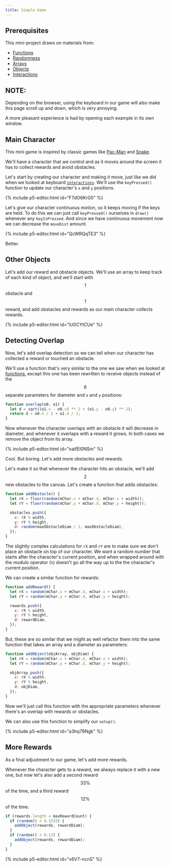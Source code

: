```yaml
---
title: Simple Game
---
```


## Prerequisites

This mini-project draws on materials from:

- [Functions](../../p5/functions/)
- [Randomness](../../p5/random/)
- [Arrays](../../p5/arrays/)
- [Objects](../../p5/objects/)
- [Interactions](../../creative-coding/interactions/)

## NOTE:
Depending on the browser, using the keyboard in our game will also make this page scroll up and down, which is very annoying.

A more pleasant experience is had by opening each example in its own window.

## Main Character

This mini game is inspired by classic games like [Pac-Man](https://en.wikipedia.org/wiki/Pac-Man) and [Snake](https://en.wikipedia.org/wiki/Snake_(1998_video_game)).

We'll have a character that we control and as it moves around the screen it has to collect rewards and avoid obstacles.

Let's start by creating our character and making it move, just like we did when we looked at keyboard [`interactions`](../../creative-coding/interactions/). We'll use the `keyPressed()` function to update our character's `x` and `y` positions.

{% include p5-editor.html id="FTdO6KrG5" %}

Let's give our character continuous motion, so it keeps moving if the keys are held. To do this we can just call `keyPressed()` ourselves in `draw()` whenever any `keyIsPressed`. And since we have continuous movement now we can decrease the `moveDist` amount.

{% include p5-editor.html id="QcWRQqTE3" %}

Better.

## Other Objects

Let's add our reward and obstacle objects. We'll use an array to keep track of each kind of object, and we'll start with $$1$$ obstacle and $$1$$ reward, and add obstacles and rewards as our main character collects rewards.

{% include p5-editor.html id="lU0CYtCUe" %}

## Detecting Overlap

Now, let's add overlap detection so we can tell when our character has collected a reward or touched an obstacle.

We'll use a function that's very similar to the one we saw when we looked at [functions](../../p5/functions/), except this one has been rewritten to receive objects instead of the $$6$$ separate parameters for diameter and `x` and `y` positions:

```js
function overlap(o0, o1) {
  let d = sqrt((o1.x - o0.x) ** 2 + (o1.y - o0.y) ** 2);
  return d < o0.d / 2 + o1.d / 2;
}
```
Now whenever the character overlaps with an obstacle it will decrease in diameter, and whenever it overlaps with a reward it grows. In both cases we remove the object from its array.

{% include p5-editor.html id="oaifEI0NSm" %}

Cool. But boring. Let's add more obstacles and rewards.

Let's make it so that whenever the character hits an obstacle, we'll add $$2$$ new obstacles to the canvas. Let's create a function that adds obstacles:

```js
function addObstacle() {
  let rX = floor(random(mChar.x + mChar.d, mChar.x + width));
  let rY = floor(random(mChar.y + mChar.d, mChar.y + height));

  obstacles.push({
    x: rX % width,
    y: rY % height,
    d: random(maxObstacleDiam / 2, maxObstacleDiam),
  });
}
```

The slightly complex calculations for `rX` and `rY` are to make sure we don't place an obstacle on top of our character. We want a random number that starts after the character's current position, and when wrapped around with the modulo operator (`%`) doesn't go all the way up to the the character's current position.

We can create a similar function for rewards:

```js
function addReward() {
  let rX = random(mChar.x + mChar.d, mChar.x + width);
  let rY = random(mChar.y + mChar.d, mChar.y + height);

  rewards.push({
    x: rX % width,
    y: rY % height,
    d: rewardDiam,
  });
}
```

But, these are so similar that we might as well refactor them into the same function that takes an array and a diameter as parameters:

```js
function addObject(objArray, objDiam) {
  let rX = random(mChar.x + mChar.d, mChar.x + width);
  let rY = random(mChar.y + mChar.d, mChar.y + height);

  objArray.push({
    x: rX % width,
    y: rY % height,
    d: objDiam,
  });
}
```

Now we'll just call this function with the appropriate parameters whenever there's an overlap with rewards or obstacles.

We can also use this function to simplify our `setup()`.

{% include p5-editor.html id="a3hq79Ngk" %}

## More Rewards

As a final adjustment to our game, let's add more rewards.

Whenever the character gets to a reward, we always replace it with a new one, but now let's also add a second reward $$33\%$$ of the time, and a third reward $$12\%$$ of the time.

```js
if (rewards.length < maxRewardCount) {
  if (random() < 0.3333) {
    addObject(rewards, rewardDiam);
  }
  if (random() < 0.12) {
    addObject(rewards, rewardDiam);
  }
}
```

{% include p5-editor.html id="v6V7-ncnS" %}
